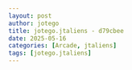 ```yaml
---
layout: post
author: jotego
title: jotego.jtaliens - d79cbee
date: 2025-05-16
categories: [Arcade, jtaliens]
tags: [jotego.jtaliens]
---
```


